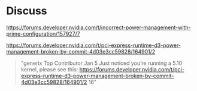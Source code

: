 # Discuss
https://forums.developer.nvidia.com/t/incorrect-power-management-with-prime-configuration/157927/7

https://forums.developer.nvidia.com/t/pci-express-runtime-d3-power-management-broken-by-commit-4d03e3cc59828/164901/2

>"generix
>Top Contributor
>Jan 5
>Just noticed you’re running a 5.10 kernel, please see this:
>https://forums.developer.nvidia.com/t/pci-express-runtime-d3-power-management-broken-by-commit-4d03e3cc59828/164901/2 16"
